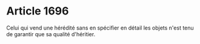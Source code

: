# Article 1696

Celui qui vend une hérédité sans en spécifier en détail les objets n'est tenu de garantir que sa qualité d'héritier.